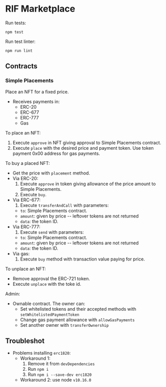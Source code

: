 # RIF Marketplace

Run tests:
```
npm test
```

Run test linter:
```
npm run lint
```

## Contracts

### Simple Placements

Place an NFT for a fixed price.

- Receives payments in:
  - ERC-20
  - ERC-677
  - ERC-777
  - Gas

To place an NFT:
1. Execute `approve` in NFT giving approval to Simple Placements contract.
2. Execute `place` with the desired price and payment token. Use token payment 0x00 address for gas payments.

To buy a placed NFT:
- Get the price with `placement` method.
- Via ERC-20:
  1. Execute `approve` in token giving allowance of the price amount to Simple Placements.
  2. Execute `buy`.
- Via ERC-677:
  1. Execute `transferAndCall` with parameters:
    - `to`: Simple Placements contract.
    - `amount`: given by price -- leftover tokens are not returned
    - `data`: the token ID.
- Via ERC-777:
  1. Execute `send` with parameters:
    - `to`: Simple Placements contract.
    - `amount`: given by price -- leftover tokens are not returned
    - `data`: the token ID.
- Via gas:
  1. Execute `buy` method with transaction value paying for price.

To unplace an NFT:
- Remove approval the ERC-721 token.
- Execute `unplace` with the toke id.

Admin:
- Ownable contract. The owner can:
  - Set whitelisted tokens and their accepted methods with `setWhitelistedPaymentToken`
  - Change gas payment allowance with `allowGasPayments`
  - Set another owner with `transferOwnership`

## Troubleshot

- Problems installing `erc1820`:
  - Workaround 1:
    1. Remove it from `devDependencies`
    2. Run `npm i`
    3. Run `npm i --save-dev erc1820`
  - Workaround 2: use node `v10.16.0`

